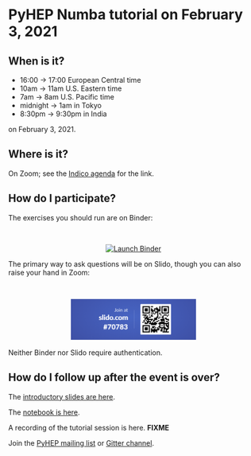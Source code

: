 # PyHEP Numba tutorial on February 3, 2021

## When is it?

   * 16:00 → 17:00 European Central time
   * 10am → 11am U.S. Eastern time
   * 7am → 8am U.S. Pacific time
   * midnight → 1am in Tokyo
   * 8:30pm → 9:30pm in India

on February 3, 2021.

## Where is it?

On Zoom; see the [Indico agenda](https://indico.cern.ch/event/985350/) for the link.

## How do I participate?

The exercises you should run are on Binder:

<br>
<p align="center">
  <a href="https://mybinder.org/v2/gh/jpivarski-talks/2021-02-03-pyhep-numba-tutorial/main?urlpath=lab/tree/tutorial.ipynb">
    <img src="https://mybinder.org/badge_logo.svg" alt="Launch Binder" height="40">
  </a>
<br>

The primary way to ask questions will be on Slido, though you can also raise your hand in Zoom:

<br>
<p align="center">
  <a href="https://app.sli.do/event/5qgdr4ir">
    <img src="img/slido.png" alt="Launch Slido" width="50%">
  </a>
<br>

Neither Binder nor Slido require authentication.

## How do I follow up after the event is over?

The [introductory slides are here](https://github.com/jpivarski-talks/2021-02-03-pyhep-numba-tutorial/raw/main/intro.pdf).

The [notebook is here](https://nbviewer.jupyter.org/github/jpivarski-talks/2021-02-03-pyhep-numba-tutorial/blob/main/tutorial.ipynb).

A recording of the tutorial session is here.  **FIXME**

Join the [PyHEP mailing list](https://hepsoftwarefoundation.org/workinggroups/pyhep.html) or [Gitter channel](https://gitter.im/HSF/PyHEP).

